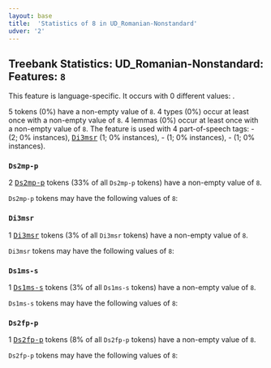 ```yaml
---
layout: base
title:  'Statistics of 8 in UD_Romanian-Nonstandard'
udver: '2'
---
```


## Treebank Statistics: UD_Romanian-Nonstandard: Features: `8`

This feature is language-specific.
It occurs with 0 different values: .

5 tokens (0%) have a non-empty value of `8`.
4 types (0%) occur at least once with a non-empty value of `8`.
4 lemmas (0%) occur at least once with a non-empty value of `8`.
The feature is used with 4 part-of-speech tags: - (2; 0% instances), <tt><a href="ro_nonstandard-pos-Di3msr.html">Di3msr</a></tt> (1; 0% instances), - (1; 0% instances), - (1; 0% instances).

### `Ds2mp-p`

2 <tt><a href="ro_nonstandard-pos-Ds2mp-p.html">Ds2mp-p</a></tt> tokens (33% of all `Ds2mp-p` tokens) have a non-empty value of `8`.

`Ds2mp-p` tokens may have the following values of `8`:


### `Di3msr`

1 <tt><a href="ro_nonstandard-pos-Di3msr.html">Di3msr</a></tt> tokens (3% of all `Di3msr` tokens) have a non-empty value of `8`.

`Di3msr` tokens may have the following values of `8`:


### `Ds1ms-s`

1 <tt><a href="ro_nonstandard-pos-Ds1ms-s.html">Ds1ms-s</a></tt> tokens (3% of all `Ds1ms-s` tokens) have a non-empty value of `8`.

`Ds1ms-s` tokens may have the following values of `8`:


### `Ds2fp-p`

1 <tt><a href="ro_nonstandard-pos-Ds2fp-p.html">Ds2fp-p</a></tt> tokens (8% of all `Ds2fp-p` tokens) have a non-empty value of `8`.

`Ds2fp-p` tokens may have the following values of `8`:


